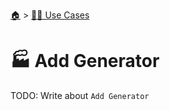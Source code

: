 <!--startTocHeader-->
[🏠](../README.md) > [👷🏽 Use Cases](README.md)
# 🏭 Add Generator
<!--endTocHeader-->

TODO: Write about `Add Generator`

<!--startTocSubtopic-->
<!--endTocSubtopic-->